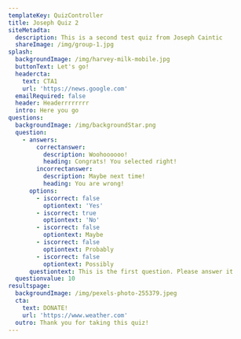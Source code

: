 ```yaml
---
templateKey: QuizController
title: Joseph Quiz 2
siteMetadta:
  description: This is a second test quiz from Joseph Caintic
  shareImage: /img/group-1.jpg
splash:
  backgroundImage: /img/harvey-milk-mobile.jpg
  buttonText: Let's go!
  headercta:
    text: CTA1
    url: 'https://news.google.com'
  emailRequired: false
  header: Headerrrrrrrr
  intro: Here you go
questions:
  backgroundImage: /img/backgroundStar.png
  question:
    - answers:
        correctanswer:
          description: Woohoooooo!
          heading: Congrats! You selected right!
        incorrectanswer:
          description: Maybe next time!
          heading: You are wrong!
      options:
        - iscorrect: false
          optiontext: 'Yes'
        - iscorrect: true
          optiontext: 'No'
        - iscorrect: false
          optiontext: Maybe
        - iscorrect: false
          optiontext: Probably
        - iscorrect: false
          optiontext: Possibly
      questiontext: This is the first question. Please answer it
  questionvalue: 10
resultspage:
  backgroundImage: /img/pexels-photo-255379.jpeg
  cta:
    text: DONATE!
    url: 'https://www.weather.com'
  outro: Thank you for taking this quiz!
---
```


